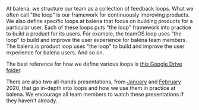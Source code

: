 At balena, we structure our team as a collection of feedback loops. What we often call "the loop" is our framework for continuously improving products. We also define specific loops at balena that focus on building products for a particular user. Each of these loops puts "the loop" framework into practice to build a product for its users. For example, the teamOS loop uses "the loop" to build and improve the user experience for balena team members. The balena.io product loop uses "the loop" to build and improve the user experience for balena users. And so on. 

The best reference for how we define various loops is [this Google Drive folder](https://drive.google.com/drive/folders/1LLxXv9tJYdReIN81oZMKjMxBzsVDFVSR). 

There are also two all-hands presentations, from [January](https://github.com/balena-io/balena-io/wiki/All-hands-presentations#thu-jan-30-2020-reintroduction-to-loops) and [February](https://github.com/balena-io/balena-io/wiki/All-hands-presentations#thu-feb-13-2020-reintroduction-to-loops--part-2) 2020, that go in-depth into loops and how we use them in practice at balena. We encourage all team members to watch these presentations if they haven't already. 

